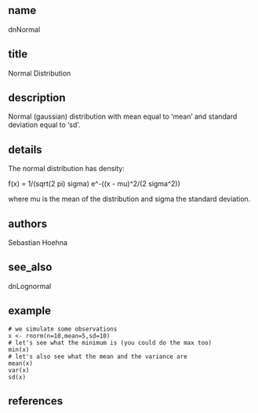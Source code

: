 ## name
dnNormal
## title
Normal Distribution
## description
Normal (gaussian) distribution with mean equal to ‘mean’ and standard deviation equal to ‘sd’.
## details
The normal distribution has density:

f(x) = 1/(sqrt(2 pi) sigma) e^-((x - mu)^2/(2 sigma^2))

where mu is the mean of the distribution and sigma the standard deviation.

## authors
Sebastian Hoehna
## see_also
dnLognormal
## example
	# we simulate some observations
	x <- rnorm(n=10,mean=5,sd=10)
	# let's see what the minimum is (you could do the max too)
	min(x)
	# let's also see what the mean and the variance are
	mean(x)
	var(x)
	sd(x)
	
## references
